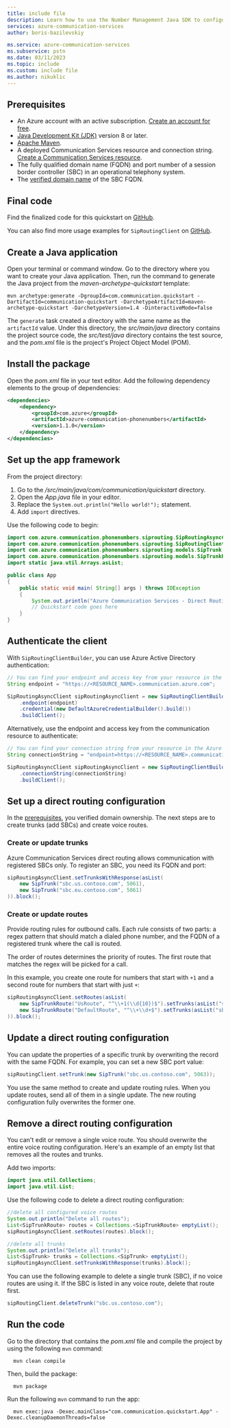 ```yaml
---
title: include file
description: Learn how to use the Number Management Java SDK to configure direct routing.
services: azure-communication-services
author: boris-bazilevskiy

ms.service: azure-communication-services
ms.subservice: pstn
ms.date: 03/11/2023
ms.topic: include
ms.custom: include file
ms.author: nikuklic
---
```


## Prerequisites

- An Azure account with an active subscription. [Create an account for free](https://azure.microsoft.com/free/?WT.mc_id=A261C142F).
- [Java Development Kit (JDK)](/java/azure/jdk/?preserve-view=true&view=azure-java-stable) version 8 or later.
- [Apache Maven](https://maven.apache.org/download.cgi).
- A deployed Communication Services resource and connection string. [Create a Communication Services resource](../../create-communication-resource.md).
- The fully qualified domain name (FQDN) and port number of a session border controller (SBC) in an operational telephony system.
- The [verified domain name](../../../how-tos/telephony/domain-validation.md) of the SBC FQDN.

## Final code

Find the finalized code for this quickstart on [GitHub](https://github.com/Azure-Samples/communication-services-java-quickstarts/tree/main/DirectRouting).

You can also find more usage examples for `SipRoutingClient` on [GitHub](https://github.com/Azure/azure-sdk-for-java/blob/main/sdk/communication/azure-communication-phonenumbers/src/samples/java/com/azure/communication/phonenumbers/siprouting/AsyncClientJavaDocCodeSnippets.java).

## Create a Java application

Open your terminal or command window. Go to the directory where you want to create your Java application. Then, run the command to generate the Java project from the *maven-archetype-quickstart* template:

```console
mvn archetype:generate -DgroupId=com.communication.quickstart -DartifactId=communication-quickstart -DarchetypeArtifactId=maven-archetype-quickstart -DarchetypeVersion=1.4 -DinteractiveMode=false
```

The `generate` task created a directory with the same name as  the `artifactId` value. Under this directory, the *src/main/java* directory contains the project source code, the *src/test/java* directory contains the test source, and the *pom.xml* file is the project's Project Object Model (POM).

## Install the package

Open the *pom.xml* file in your text editor. Add the following dependency elements to the group of dependencies:

```xml
<dependencies>
	<dependency>
		<groupId>com.azure</groupId>
		<artifactId>azure-communication-phonenumbers</artifactId>
		<version>1.1.0</version>
	</dependency>
</dependencies>
```

## Set up the app framework

From the project directory:

1. Go to the */src/main/java/com/communication/quickstart* directory.
1. Open the *App.java* file in your editor.
1. Replace the `System.out.println("Hello world!");` statement.
1. Add `import` directives.

Use the following code to begin:

```java
import com.azure.communication.phonenumbers.siprouting.SipRoutingAsyncClient;
import com.azure.communication.phonenumbers.siprouting.SipRoutingClientBuilder;
import com.azure.communication.phonenumbers.siprouting.models.SipTrunk;
import com.azure.communication.phonenumbers.siprouting.models.SipTrunkRoute;
import static java.util.Arrays.asList;

public class App
{
    public static void main( String[] args ) throws IOException
    {
        System.out.println("Azure Communication Services - Direct Routing Quickstart");
        // Quickstart code goes here
    }
}
```

## Authenticate the client

With `SipRoutingClientBuilder`, you can use Azure Active Directory authentication:

```java
// You can find your endpoint and access key from your resource in the Azure portal
String endpoint = "https://<RESOURCE_NAME>.communication.azure.com";

SipRoutingAsyncClient sipRoutingAsyncClient = new SipRoutingClientBuilder()
    .endpoint(endpoint)
    .credential(new DefaultAzureCredentialBuilder().build())
    .buildClient();
```

Alternatively, use the endpoint and access key from the communication resource to authenticate:

```java
// You can find your connection string from your resource in the Azure portal
String connectionString = "endpoint=https://<RESOURCE_NAME>.communication.azure.com/;accesskey=<ACCESS_KEY>";

SipRoutingAsyncClient sipRoutingAsyncClient = new SipRoutingClientBuilder()
    .connectionString(connectionString)
    .buildClient();
```

## Set up a direct routing configuration

In the [prerequisites](#prerequisites), you verified domain ownership. The next steps are to create trunks (add SBCs) and create voice routes.

### Create or update trunks

Azure Communication Services direct routing allows communication with registered SBCs only. To register an SBC, you need its FQDN and port:

```java
sipRoutingAsyncClient.setTrunksWithResponse(asList(
	new SipTrunk("sbc.us.contoso.com", 5061),
	new SipTrunk("sbc.eu.contoso.com", 5061)
)).block();
```

### Create or update routes

Provide routing rules for outbound calls. Each rule consists of two parts: a regex pattern that should match a dialed phone number, and the FQDN of a registered trunk where the call is routed.

The order of routes determines the priority of routes. The first route that matches the regex will be picked for a call.

In this example, you create one route for numbers that start with `+1` and a second route for numbers that start with just `+`:

```java
sipRoutingAsyncClient.setRoutes(asList(
	new SipTrunkRoute("UsRoute", "^\\+1(\\d{10})$").setTrunks(asList("sbc.us.contoso.com")),
	new SipTrunkRoute("DefaultRoute", "^\\+\\d+$").setTrunks(asList("sbc.us.contoso.com", "sbc.eu.contoso.com"))
)).block();
```

## Update a direct routing configuration

You can update the properties of a specific trunk by overwriting the record with the same FQDN. For example, you can set a new SBC port value:

``` java
sipRoutingClient.setTrunk(new SipTrunk("sbc.us.contoso.com", 5063));
```

You use the same method to create and update routing rules. When you update routes, send all of them in a single update. The new routing configuration fully overwrites the former one.

## Remove a direct routing configuration

You can't edit or remove a single voice route. You should overwrite the entire voice routing configuration. Here's an example of an empty list that removes all the routes and trunks.

Add two imports:

```java
import java.util.Collections;
import java.util.List;
```

Use the following code to delete a direct routing configuration:

```java
//delete all configured voice routes
System.out.println("Delete all routes");
List<SipTrunkRoute> routes = Collections.<SipTrunkRoute> emptyList();
sipRoutingAsyncClient.setRoutes(routes).block();

//delete all trunks
System.out.println("Delete all trunks");
List<SipTrunk> trunks = Collections.<SipTrunk> emptyList();
sipRoutingAsyncClient.setTrunksWithResponse(trunks).block();
```

You can use the following example to delete a single trunk (SBC), if no voice routes are using it. If the SBC is listed in any voice route, delete that route first.

``` java
sipRoutingClient.deleteTrunk("sbc.us.contoso.com");
```

## Run the code

Go to the directory that contains the *pom.xml* file and compile the project by using the following `mvn` command:

``` console
  mvn clean compile
```

Then, build the package:

``` console
  mvn package
```

Run the following `mvn` command to run the app:

``` console
  mvn exec:java -Dexec.mainClass="com.communication.quickstart.App" -Dexec.cleanupDaemonThreads=false
```
